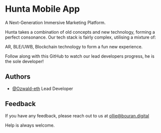 # Hunta Mobile App

A Next-Generation Immersive Marketing Platform.

Hunta takes a combination of old concepts and new technology, forming a perfect consonance. Our tech stack is fairly complex, utilising a mixture of: 

AR, BLE/UWB, Blockchain technology to form a fun new experience.

Follow along with this GitHub to watch our lead developers progress, he is the sole developer!




## Authors

- [@Ozwald-eth](https://www.github.com/Ozwald-eth) Lead Developer


## Feedback

If you have any feedback, please reach out to us at ollie@bouran.digital

Help is always welcome.

